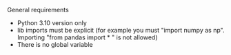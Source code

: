 



General requirements

-  Python 3.10 version only
- lib imports must be explicit 
(for example you must "import numpy as np".
Importing "from pandas import * " is not allowed)
- There is no global variable


